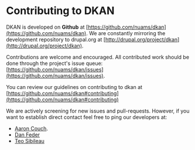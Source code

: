 # Contributing to DKAN

DKAN is developed on **Github** at [https://github.com/nuams/dkan](https://github.com/nuams/dkan). We are constantly mirroring the development repository to drupal.org at [http://drupal.org/project/dkan](http://drupal.org/project/dkan).

Contributions are welcome and encouraged. All contributed work should be done through the project's issue queue: [https://github.com/nuams/dkan/issues](https://github.com/nuams/dkan/issues).

You can review our guidelines on contributing to dkan at [https://github.com/nuams/dkan#contributing](https://github.com/nuams/dkan#contributing)

We are actively screening for new issues and pull-requests. However, if you want to establish direct contact feel free to ping our developers at:

+  [Aaron Couch](https://github.com/acouch).
+  [Dan Feder](https://github.com/dafeder)
+  [Teo Sibileau](https://github.com/drkloc)
